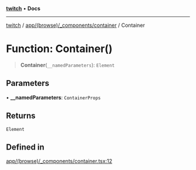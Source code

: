 [**twitch**](../../../../../README.md) • **Docs**

***

[twitch](../../../../../modules.md) / [app/(browse)/\_components/container](../README.md) / Container

# Function: Container()

> **Container**(`__namedParameters`): `Element`

## Parameters

• **\_\_namedParameters**: `ContainerProps`

## Returns

`Element`

## Defined in

[app/(browse)/\_components/container.tsx:12](https://github.com/Mohaamedl/Twitch_clone/blob/9ae8fe0301b5527403a032a29bdae292528b52a8/app/(browse)/_components/container.tsx#L12)
